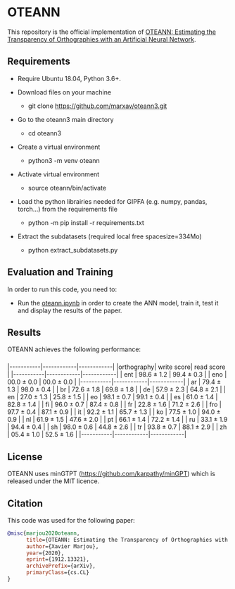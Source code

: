 # OTEANN 

This repository is the official implementation of [OTEANN: Estimating the Transparency of Orthographies with an Artificial Neural Network](https://arxiv.org/abs/1912.13321v2).

## Requirements

* Require Ubuntu 18.04, Python 3.6+.

* Download files on your machine
  * git clone https://github.com/marxav/oteann3.git

* Go to the oteann3 main directory
  * cd oteann3 

* Create a virtual environment
  * python3 -m venv oteann 

* Activate virtual environment
  * source oteann/bin/activate

* Load the python librairies needed for GIPFA (e.g. numpy, pandas, torch...) from the requirements file
  * python -m pip install -r requirements.txt
  
* Extract the subdatasets (required local free spacesize=334Mo)
  * python extract_subdatasets.py

## Evaluation and Training

In order to run this code, you need to:
* Run the [oteann.ipynb](oteann.ipynb) in order to create the ANN model, train it, test it and display the results of the paper.

## Results

OTEANN achieves the following performance:

### 

|-----------|------------|------------|
|orthography| write score| read score |
|-----------|------------|------------|
|    ent    | 98.6 ± 1.2 | 99.4 ± 0.3 |
|    eno    | 00.0 ± 0.0 | 00.0 ± 0.0 |
|-----------|------------|------------|
|    ar     | 79.4 ± 1.3 | 98.0 ± 0.4 |
|    br     | 72.6 ± 1.8 | 69.8 ± 1.8 |
|    de     | 57.9 ± 2.3 | 64.8 ± 2.1 |
|    en     | 27.0 ± 1.3 | 25.8 ± 1.5 |
|    eo     | 98.1 ± 0.7 | 99.1 ± 0.4 |
|    es     | 61.0 ± 1.4 | 82.8 ± 1.4 |
|    fi     | 96.0 ± 0.7 | 87.4 ± 0.8 |
|    fr     | 22.8 ± 1.6 | 71.2 ± 2.6 |
|    fro    | 97.7 ± 0.4 | 87.1 ± 0.9 |
|    it     | 92.2 ± 1.1 | 65.7 ± 1.3 |
|    ko     | 77.5 ± 1.0 | 94.0 ± 0.9 |
|    nl     | 61.9 ± 1.5 | 47.6 ± 2.0 |
|    pt     | 66.1 ± 1.4 | 72.2 ± 1.4 |
|    ru     | 33.1 ± 1.9 | 94.4 ± 0.4 |
|    sh     | 98.0 ± 0.6 | 44.8 ± 2.6 |
|    tr     | 93.8 ± 0.7 | 88.1 ± 2.9 |
|    zh     | 05.4 ± 1.0 | 52.5 ± 1.6 |
|-----------|------------|------------|

## License

OTEANN uses minGTPT (https://github.com/karpathy/minGPT) which is released under the MIT licence.

## Citation
This code was used for the following paper:
```bibtex
@misc{marjou2020oteann,
      title={OTEANN: Estimating the Transparency of Orthographies with an Artificial Neural Network}, 
      author={Xavier Marjou},
      year={2020},
      eprint={1912.13321},
      archivePrefix={arXiv},
      primaryClass={cs.CL}
}
```
